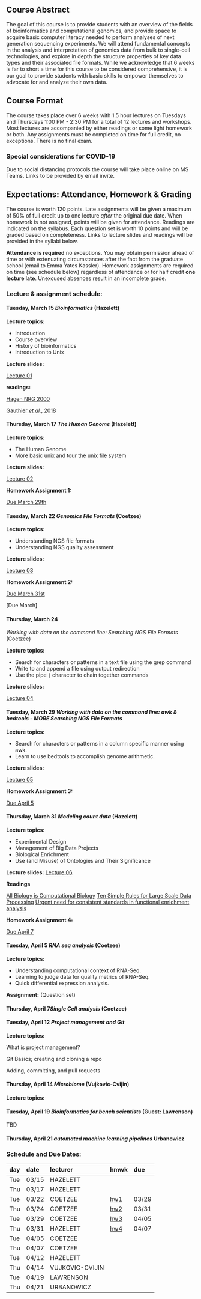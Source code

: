 ## Course Abstract

The goal of this course is to provide students with an overview of 
the fields of bioinformatics and computational genomics, and provide
space to acquire basic computer literacy needed to perform analyses of
next generation sequencing experiments. We will attend fundamental 
concepts in the analysis and interpretation of genomics data from bulk
to single-cell technologies, and explore in depth the structure 
properties of key data types and their associated file formats. While we
acknowledge that 6 weeks is far to short a time for this course to be 
considered comprehensive, it is our goal to provide students with basic
skills to empower themselves to advocate for and analyze their own data.

## Course Format

The course takes place over 6 weeks with 1.5 hour lectures on Tuesdays
and Thursdays 1:00 PM - 2:30 PM for a total of 12 lectures and workshops. 
Most lectures are accompanied by either readings or some light homework 
or both. Any assignments must be completed on time for full credit, no 
exceptions. There is no final exam.

### Special considerations for COVID-19

Due to social distancing protocols the course will take place online on
MS Teams. Links to be provided by email invite.

## Expectations: Attendance, Homework & Grading

The course is worth 120 points. Late assignments will be given a 
maximum of 50% of full credit up to one lecture *after* the original 
due date. When homework is not assigned, points will be given for 
attendance. Readings are indicated on the syllabus. Each question set 
is worth 10 points and will be graded based on completeness. Links to 
lecture slides and readings will be provided in the syllabi below.

**Attendance is required** no exceptions. You may obtain permission
ahead of time or with extenuating circumstances after the fact from the
graduate school (email to Emma Yates Kassler). Homework assignments are
required on time (see schedule below) regardless of attendance or for
half credit **one lecture late**. Unexcused absences result in an
incomplete grade.

### Lecture & assignment schedule:

#### Tuesday, March 15 *Bioinformatics* (Hazelett)

**Lecture topics:**
- Introduction
- Course overview
- History of bioinformatics
- Introduction to Unix

**Lecture slides:** 

[Lecture 01](https://docs.google.com/presentation/d/1b556fkP4JOXSbFrGgs_vyuoOCaFqzJzxdtXENG_U6_4/edit#slide=id.g117cec35c7b_0_0)

**readings:**

[Hagen NRG 2000](https://www.nature.com/articles/35042090)

[Gauthier _et al._, 2018](https://academic.oup.com/bib/article/20/6/1981/5066445)

#### Thursday, March 17 *The Human Genome* (Hazelett)

**Lecture topics:** 
- The Human Genome
- More basic unix and tour the unix file system

**Lecture slides:**

[Lecture 02](https://docs.google.com/presentation/d/14eYAf3q9BrKBg9Rs2n8VaSofpYeTyJmYYExX_RSIAKg/edit?usp=sharing)

**Homework Assignment 1:** 

[Due March 29th](https://junkdnalab.github.io/hgg_2022/homework/hw1.html)

#### Tuesday, March 22  *Genomics File Formats* (Coetzee)

**Lecture topics:** 
- Understanding NGS file formats
- Understanding NGS quality assessment

**Lecture slides:**

[Lecture 03](https://junkdnalab.github.io/hgg_2022/lecture%203/file_formats.html)

**Homework Assignment 2:** 

[Due March 31st](https://junkdnalab.github.io/hgg_2022/homework/hw2.html)

[Due March]

#### Thursday, March 24

*Working with data on the command line: Searching NGS File Formats* (Coetzee)

**Lecture topics:** 
- Search for characters or patterns in a text file using the grep command
- Write to and append a file using output redirection
- Use the pipe `|` character to chain together commands

**Lecture slides:**

[Lecture 04](https://junkdnalab.github.io/hgg_2022/lecture%204/file_searching.html)

#### Tuesday, March 29 *Working with data on the command line: awk & bedtools - *MORE* Searching NGS File Formats*

**Lecture topics:** 
- Search for characters or patterns in a column specific manner using awk.
- Learn to use bedtools to accomplish genome arithmetic.

**Lecture slides:**

[Lecture 05](https://junkdnalab.github.io/hgg_2022/lecture%205/more_file_searching.html)

**Homework Assignment 3:** 

[Due April 5](https://junkdnalab.github.io/hgg_2022/homework/hw3.html)

#### Thursday, March 31  *Modeling count data* (Hazelett)

**Lecture topics:** 
- Experimental Design
- Management of Big Data Projects
- Biological Enrichment
- Use (and Misuse) of Ontologies and Their Significance

**Lecture slides:**
[Lecture 06](https://junkdnalab.github.io/hgg_2022/lecture%206/bioinformatics_enrichment_ontology.html)

**Readings**

[All Biology is Computational Biology](https://journals.plos.org/plosbiology/article?id=10.1371/journal.pbio.2002050)
[Ten Simple Rules for Large Scale Data Processing](https://journals.plos.org/ploscompbiol/article?id=10.1371/journal.pcbi.1009757)
[Urgent need for consistent standards in functional enrichment analysis](https://journals.plos.org/ploscompbiol/article?id=10.1371/journal.pcbi.1009935)

**Homework Assignment 4:**

[Due April 7](https://junkdnalab.github.io/hgg_2022/homework/hw4.html)

#### Tuesday, April 5 *RNA seq analysis* (Coetzee)

**Lecture topics:** 

- Understanding computational context of RNA-Seq.
- Learning to judge data for quality metrics of RNA-Seq.
- Quick differential expression analysis.

**Assignment:** (Question set)

#### Thursday, April 7*Single Cell analysis* (Coetzee)

#### Tuesday, April 12 *Project management and Git*

**Lecture topics:** 

What is project management?

Git Basics; creating and cloning a repo

Adding, committing, and pull requests

#### Thursday, April 14 *Microbiome* (Vujkovic-Cvijin)

**Lecture topics:** 

#### Tuesday, April 19 *Bioinformatics for bench scientists* (Guest: Lawrenson)

TBD

#### Thursday, April 21 *automated machine learning pipelines* Urbanowicz

### Schedule and Due Dates:

| day | date  | lecturer  | hmwk | due  |
| :-- | :---- | :-------- | :--- | :--- |
| Tue | 03/15 | HAZELETT  |      |      |
| Thu | 03/17 | HAZELETT  |      |      |
| Tue | 03/22 | COETZEE   | [hw1](https://junkdnalab.github.io/hgg_2022/homework/hw1.html) | 03/29 |
| Thu | 03/24 | COETZEE   | [hw2](https://junkdnalab.github.io/hgg_2022/homework/hw2.html) | 03/31 |
| Tue | 03/29 | COETZEE   | [hw3](https://junkdnalab.github.io/hgg_2022/homework/hw3.html) | 04/05 |
| Thu | 03/31 | HAZELETT  | [hw4](https://junkdnalab.github.io/hgg_2022/homework/hw4.html) | 04/07 |
| Tue | 04/05 | COETZEE   |      |      |
| Thu | 04/07 | COETZEE   |      |      |
| Tue | 04/12 | HAZELETT  |      |      |
| Thu | 04/14 | VUJKOVIC-CVIJIN |      |      |
| Tue | 04/19 | LAWRENSON |      |      |
| Thu | 04/21 | URBANOWICZ |      |      |

